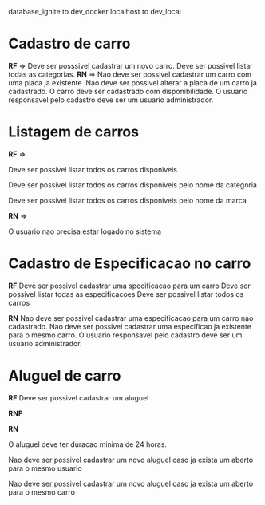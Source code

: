 database_ignite to dev_docker
localhost to dev_local


# Cadastro de carro

**RF** => 
Deve ser posssivel cadastrar um novo carro.
Deve ser possivel listar todas as categorias.
**RN** => 
Nao deve ser possivel cadastrar um carro com uma placa ja existente.
Nao deve ser possivel alterar a placa de um carro ja cadastrado.
O carro deve ser cadastrado com disponibilidade.
O usuario responsavel pelo cadastro deve ser um usuario administrador.


# Listagem de carros

**RF** => 

Deve ser possivel listar todos os carros disponiveis

Deve ser possivel listar todos os carros disponiveis pelo nome da categoria

Deve ser possivel listar todos os carros disponiveis pelo nome da marca

**RN** => 

O usuario nao precisa estar logado no sistema 

# Cadastro de Especificacao no carro

**RF**
Deve ser possivel cadastrar uma specificacao para um carro
Deve ser possivel listar todas as especificacoes
Deve ser possivel listar todos os carros

**RN**
Nao deve ser possivel cadastrar uma especificacao para um carro nao cadastrado.
Nao deve ser possivel cadastrar uma especificao ja existente para o mesmo carro.
O usuario responsavel pelo cadastro deve ser um usuario administrador.

# Aluguel de carro

**RF**
Deve ser possivel cadastrar um aluguel

**RNF**

**RN**

O aluguel deve ter duracao minima de 24 horas.

Nao deve ser possivel cadastrar um novo aluguel caso ja exista um aberto para o mesmo usuario

Nao deve ser possivel cadastrar um novo aluguel caso ja exista um aberto para o mesmo carro





<!-- 

**RF** => Requisitos funcionais

**RNF** => Requisitos nao funcionais

**RN** => Regra de negocio

# Jest
1 - yarn add jest -D
2 - yarn add @types/jest -D
3 - yarn jest --init
4 - yarn add ts-jest -D
5 - in -> jest.config.ts, find preset and define as preset:"ts-jest"
6 - in -> jest.config.ts, find testMatch
7 - in -> jest.config.ts, find bail and define as bail:true -->